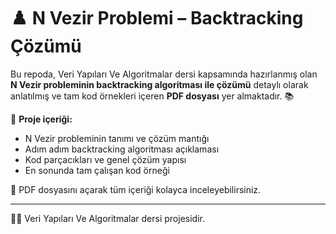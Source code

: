 # ♟️ N Vezir Problemi – Backtracking Çözümü

Bu repoda, Veri Yapıları Ve Algoritmalar dersi kapsamında hazırlanmış olan **N Vezir probleminin backtracking algoritması ile çözümü** detaylı olarak anlatılmış ve tam kod örnekleri içeren **PDF dosyası** yer almaktadır. 📚

📝 **Proje içeriği:**
- N Vezir probleminin tanımı ve çözüm mantığı
- Adım adım backtracking algoritması açıklaması
- Kod parçacıkları ve genel çözüm yapısı
- En sonunda tam çalışan kod örneği

📂 PDF dosyasını açarak tüm içeriği kolayca inceleyebilirsiniz.

---

👨‍🎓 Veri Yapıları Ve Algoritmalar dersi projesidir.
